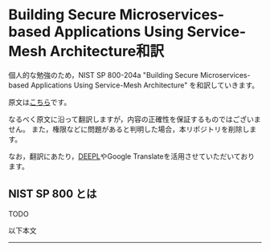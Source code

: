 # Building Secure Microservices-based Applications Using Service-Mesh Architecture和訳

個人的な勉強のため，NIST SP 800-204a "Building Secure Microservices-based Applications Using Service-Mesh Architecture" を和訳していきます。

原文は[こちら](https://csrc.nist.gov/publications/detail/sp/800-204a/final)です。

なるべく原文に沿って翻訳しますが，内容の正確性を保証するものではございません。
また，権限などに問題があると判明した場合，本リポジトリを削除します。

なお，翻訳にあたり，[DEEPL](https://www.deepl.com/home)やGoogle Translateを活用させていただいております。

## NIST SP 800 とは

TODO

以下本文

---
